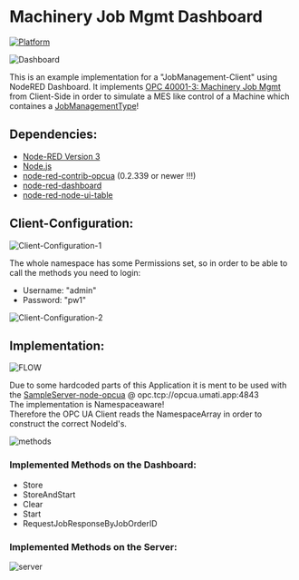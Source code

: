 # Machinery Job Mgmt Dashboard

[![Platform](https://img.shields.io/badge/platform-Node--RED-red)](https://nodered.org)

![Dashboard](images/Dashboard.PNG)  

This is an example implementation for a "JobManagement-Client" using NodeRED Dashboard. It implements [OPC 40001-3: Machinery Job Mgmt](https://reference.opcfoundation.org/Machinery/Jobs/v100/docs/) from Client-Side in order to simulate a MES like control of a Machine which containes a [JobManagementType](https://reference.opcfoundation.org/Machinery/Jobs/v100/docs/8.1)!

## Dependencies:  

- [Node-RED Version 3](https://nodered.org/blog/2022/07/14/version-3-0-released)
- [Node.js](https://nodejs.org/en/)
- [node-red-contrib-opcua](https://flows.nodered.org/node/node-red-contrib-opcua) (0.2.339 or newer !!!)
- [node-red-dashboard](https://flows.nodered.org/node/node-red-dashboard)
- [node-red-node-ui-table](https://flows.nodered.org/node/node-red-node-ui-table)

## Client-Configuration:  

![Client-Configuration-1](images/Client-Configuration-1.PNG)  

The whole namespace has some Permissions set, so in order to be able to call the methods you need to login:  
- Username: "admin"    
- Password: "pw1"    

![Client-Configuration-2](images/Client-Configuration-2.PNG)  

## Implementation:  

![FLOW](images/flow.PNG)   

Due to some hardcoded parts of this Application it is ment to be used with the [SampleServer-node-opcua](https://github.com/AndreasHeine/SampleServer-node-opcua) @ opc.tcp://opcua.umati.app:4843  
The implementation is Namespaceaware!  
Therefore the OPC UA Client reads the NamespaceArray in order to construct the correct NodeId's.  

![methods](images/Methods.PNG)  

### Implemented Methods on the Dashboard:  
- Store
- StoreAndStart
- Clear
- Start
- RequestJobResponseByJobOrderID

### Implemented Methods on the Server:  

![server](images/server.PNG)  